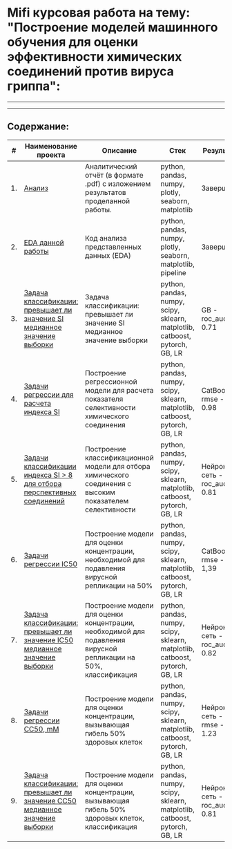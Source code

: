 # Mifi курсовая работа на тему: "Построение моделей машинного обучения для оценки эффективности химических соединений против вируса гриппа":
---
---
## Содержание:

| #    | Наименование проекта                | Описание                                                     | Стек                                                         | Результат|
| ---- | ------------------------------------------------------------ | ------------------------------------------------------------ | ------------------------------------------------------------ | ------|
| 1.   | [Анализ ](https://github.com/ipd0828/SkillFactoty-MIFI/blob/main/ClassikML-KursWork/Analizkurswork.pdf)| Аналитический отчёт (в формате .pdf) с изложением результатов проделанной работы. | python, pandas, numpy, plotly, seaborn, matplotlib | Завершен |
| 2.   | [EDA данной работы](https://github.com/ipd0828/SkillFactoty-MIFI/blob/main/ClassikML-KursWork/EDA_kurs_work.ipynb)|Код анализа представленных данных (EDA) | python, pandas, numpy, plotly, seaborn, matplotlib, pipeline | Завершен |
| 3.   | [Задача классификации: превышает ли значение SI медианное значение выборки](https://github.com/ipd0828/SkillFactoty-MIFI/blob/main/ClassikML-KursWork/ClassificationSImedian.ipynb)| Задача классификации: превышает ли значение SI медианное значение выборки  | python, pandas, numpy, scipy, sklearn, matplotlib, catboost, pytorch, GB, LR   |  GB - roc_auc - 0.71 |
| 4.   | [Задачи регрессии для расчета индекса SI](https://github.com/ipd0828/SkillFactoty-MIFI/blob/main/ClassikML-KursWork/SI-regression%20model.ipynb)| Построение регрессионной модели для расчета показателя селективности химического соединения  | python, pandas, numpy, scipy, sklearn, matplotlib, catboost, pytorch, GB, LR   |  СatBoost - rmse - 0.98 |
| 5.   | [Задачи классификации индекса SI > 8 для отбора перспективных соединений](https://github.com/ipd0828/SkillFactoty-MIFI/blob/main/ClassikML-KursWork/ClassificationSI8.ipynb)| Построение классификационной модели для отбора химического соединения с высоким показателем селективности | python, pandas, numpy, scipy, sklearn, matplotlib, catboost, pytorch, GB, LR   |  Нейронная сеть - roc_auc - 0.81  |
| 6.   | [Задачи регрессии IC50](https://github.com/ipd0828/SkillFactoty-MIFI/blob/main/ClassikML-KursWork/IC50-regression%20model.ipynb)| Построение модели для оценки концентрации, необходимой для подавления вирусной репликации на 50%  | python, pandas, numpy, scipy, sklearn, matplotlib, catboost, pytorch, GB, LR   |  СatBoost - rmse - 1,39 |
| 7.   | [Задача классификации: превышает ли значение IC50 медианное значение выборки](https://github.com/ipd0828/SkillFactoty-MIFI/blob/main/ClassikML-KursWork/ClassificationIC50med.ipynb)| Построение модели для оценки концентрации, необходимой для подавления вирусной репликации на 50%, классификация | python, pandas, numpy, scipy, sklearn, matplotlib, catboost, pytorch, GB, LR   |  Нейронная сеть - roc_auc - 0.82 |
| 8.   | [ Задачи регрессии CC50, mM](https://github.com/ipd0828/SkillFactoty-MIFI/blob/main/ClassikML-KursWork/CC50-regression%20model.ipynb)| Построение модели для оценки концентрации, вызывающая гибель 50% здоровых клеток| python, pandas, numpy, scipy, sklearn, matplotlib, catboost, pytorch, GB, LR   |  Нейронная сеть - rmse - 1.23 |
| 9.   | [Задача классификации: превышает ли значение CC50 медианное значение выборки](https://github.com/ipd0828/SkillFactoty-MIFI/blob/main/ClassikML-KursWork/ClassificationCC50med.ipynb)| Построение модели для оценки концентрации, вызывающая гибель 50% здоровых клеток, классификация| python, pandas, numpy, scipy, sklearn, matplotlib, catboost, pytorch, GB, LR   |  Нейронная сеть - roc_auc - 0.81 |

